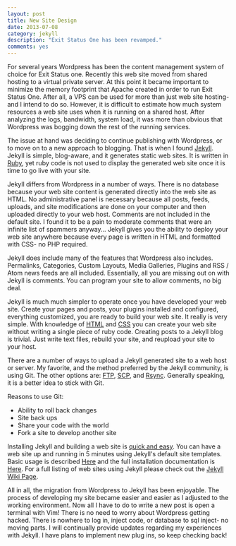 ```yaml
---
layout: post
title: New Site Design
date: 2013-07-08
category: jekyll
description: "Exit Status One has been revamped."
comments: yes
---
```


For several years Wordpress has been the content management system of choice for Exit Status one. Recently this web site moved from shared hosting to a virtual private server.  At this point it became important to minimize the memory footprint that Apache created in order to run Exit Status One.  After all, a VPS can be used for more than just web site hosting- and I intend to do so.  However, it is difficult to estimate how much system resources a web site uses when it is running on a shared host.  After analyzing the logs, bandwidth, system load, it was more than obvious that Wordpress was bogging down the rest of the running services.

The issue at hand was deciding to continue publishing with Wordpress, or to move on to a new approach to blogging.  That is when I found [Jekyll](http://jekyllrb.com/).  Jekyll is simple, blog-aware, and it generates static web sites.  It is written in [Ruby](http://www.ruby-lang.org/), yet ruby code is not used to display the generated web site once it is time to go live with your site.

Jekyll differs from Wordpress in a number of ways.  There is no database because your web site content is generated directly into the web site as HTML.  No administrative panel is necessary because all posts, feeds, uploads, and site modifications are done on your computer and then uploaded directly to your web host.  Comments are not included in the default site.  I found it to be a pain to moderate comments that were an infinite list of spammers anyway...  Jekyll gives you the ability to deploy your web site anywhere because every page is written in HTML and formatted with CSS- no PHP required.

Jekyll does include many of the features that Wordpress also includes.  Permalinks, Categories, Custom Layouts, Media Galleries, Plugins and RSS / Atom news feeds are all included.  Essentially, all you are missing out on with Jekyll is comments.  You can program your site to allow comments, no big deal.

Jekyll is much much simpler to operate once you have developed your web site.  Create your pages and posts, your plugins installed and configured, everything customized, you are ready to build your web site.  It really is very simple.  With knowledge of [HTML](https://en.wikipedia.org/wiki/HTML) and [CSS](https://en.wikipedia.org/wiki/CSS) you can create your web site without writing a single piece of ruby code.  Creating posts to a Jekyll blog is trivial.  Just write text files, rebuild your site, and reupload your site to your host.

There are a number of ways to upload a Jekyll generated site to a web host or server.  My favorite, and the method preferred by the Jekyll community, is using Git.  The other options are: [FTP](http://en.wikipedia.org/wiki/File_Transfer_Protocol), [SCP](http://en.wikipedia.org/wiki/Secure_Copy_Protocol), and [Rsync](http://en.wikipedia.org/wiki/Rsync).  Generally speaking, it is a better idea to stick with Git.

Reasons to use Git:

-  Ability to roll back changes
-  Site back ups
-  Share your code with the world
-  Fork a site to develop another site

Installing Jekyll and building a web site is [quick and easy](http://jekyllrb.com/docs/quickstart/).  You can have a web site up and running in 5 minutes using Jekyll's default site templates.  Basic usage is described [Here](http://jekyllrb.com/docs/usage/) and the full installation documentation is [Here](http://jekyllrb.com/docs/installation/).  For a full listing of web sites using Jekyll please check out the [Jekyll Wiki Page](https://github.com/mojombo/jekyll/wiki/Sites).


All in all, the migration from Wordpress to Jekyll has been enjoyable.  The process of developing my site became easier and easier as I adjusted to the working environment.  Now all I have to do to write a new post is open a terminal with Vim!  There is no need to worry about Wordpress getting hacked.  There is nowhere to log in, inject code, or database to sql inject- no moving parts.  I will continually provide updates regarding my experiences with Jekyll.  I have plans to implement new plug ins, so keep checking back!

